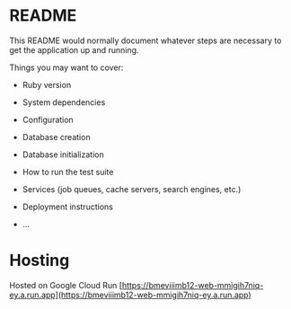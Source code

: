 # README

This README would normally document whatever steps are necessary to get the
application up and running.

Things you may want to cover:

* Ruby version

* System dependencies

* Configuration

* Database creation

* Database initialization

* How to run the test suite

* Services (job queues, cache servers, search engines, etc.)

* Deployment instructions

* ...

# Hosting
Hosted on Google Cloud Run [https://bmeviiimb12-web-mmigih7niq-ey.a.run.app](https://bmeviiimb12-web-mmigih7niq-ey.a.run.app)
